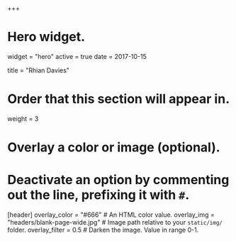 +++
# Hero widget.
widget = "hero"
active = true
date = 2017-10-15

title = "Rhian Davies"

# Order that this section will appear in.
weight = 3

# Overlay a color or image (optional).
#   Deactivate an option by commenting out the line, prefixing it with `#`.
[header]
  overlay_color = "#666"  # An HTML color value.
  overlay_img = "headers/blank-page-wide.jpg"  # Image path relative to your `static/img/` folder.
  overlay_filter = 0.5  # Darken the image. Value in range 0-1.
